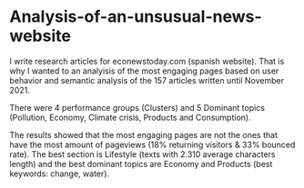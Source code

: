 # Analysis-of-an-unsusual-news-website

I write research articles for econewstoday.com (spanish website). That is why I wanted to an analyisis of the most engaging pages based on user behavior and semantic analysis of the 157 articles written until November 2021.  

There were 4 performance groups (Clusters) and 5 Dominant topics (Pollution, Economy, Climate crisis, Products and Consumption).

The results showed that the most engaging pages are not the ones that have the most amount of pageviews (18% returning visitors & 33% bounced rate). The best section is Lifestyle (texts with 2.310 average characters length) and the best dominant topics are Economy and Products (best keywords: change, water). 


    
